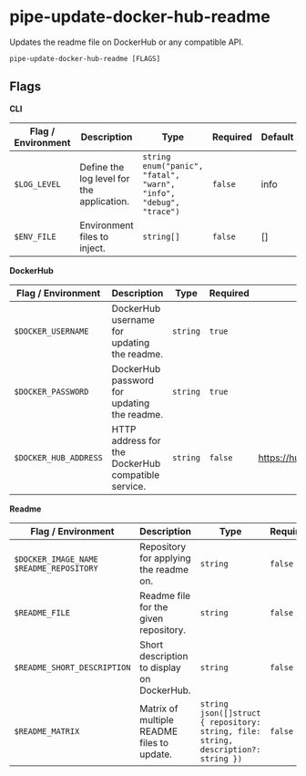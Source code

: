 # pipe-update-docker-hub-readme

Updates the readme file on DockerHub or any compatible API.

`pipe-update-docker-hub-readme [FLAGS]`

## Flags

**CLI**

| Flag / Environment |  Description   |  Type    | Required | Default |
|---------------- | --------------- | --------------- |  --------------- |  --------------- |
| `$LOG_LEVEL` | Define the log level for the application. | `string`<br/>`enum("panic", "fatal", "warn", "info", "debug", "trace")` | `false` | info |
| `$ENV_FILE` | Environment files to inject. | `string[]` | `false` | [] |

**DockerHub**

| Flag / Environment |  Description   |  Type    | Required | Default |
|---------------- | --------------- | --------------- |  --------------- |  --------------- |
| `$DOCKER_USERNAME` | DockerHub username for updating the readme. | `string` | `true` |  |
| `$DOCKER_PASSWORD` | DockerHub password for updating the readme. | `string` | `true` |  |
| `$DOCKER_HUB_ADDRESS` | HTTP address for the DockerHub compatible service. | `string` | `false` | https://hub.docker.com/v2/repositories |

**Readme**

| Flag / Environment |  Description   |  Type    | Required | Default |
|---------------- | --------------- | --------------- |  --------------- |  --------------- |
| `$DOCKER_IMAGE_NAME`<br/>`$README_REPOSITORY` | Repository for applying the readme on. | `string` | `false` |  |
| `$README_FILE` | Readme file for the given repository. | `string` | `false` | README.md |
| `$README_SHORT_DESCRIPTION` | Short description to display on DockerHub. | `string` | `false` |  |
| `$README_MATRIX` | Matrix of multiple README files to update. | `string`<br/>`json([]struct { repository: string, file: string, description?: string })` | `false` |  |
